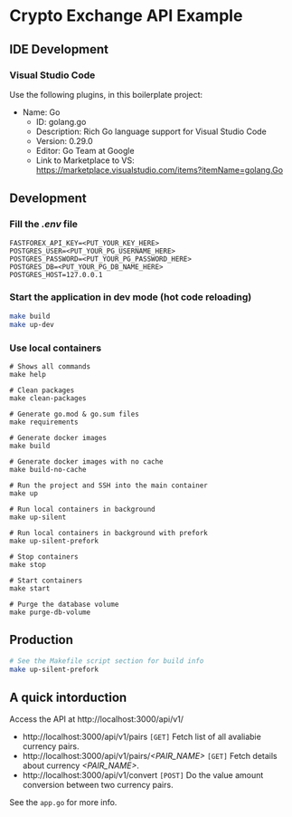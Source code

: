# Crypto Exchange API Example

## IDE Development

### Visual Studio Code

Use the following plugins, in this boilerplate project:
- Name: Go
  - ID: golang.go
  - Description: Rich Go language support for Visual Studio Code
  - Version: 0.29.0
  - Editor: Go Team at Google
  - Link to Marketplace to VS: https://marketplace.visualstudio.com/items?itemName=golang.Go

## Development

### Fill the *.env* file

```
FASTFOREX_API_KEY=<PUT_YOUR_KEY_HERE>
POSTGRES_USER=<PUT_YOUR_PG_USERNAME_HERE>
POSTGRES_PASSWORD=<PUT_YOUR_PG_PASSWORD_HERE>
POSTGRES_DB=<PUT_YOUR_PG_DB_NAME_HERE>
POSTGRES_HOST=127.0.0.1
```

### Start the application in dev mode (hot code reloading)


```bash
make build
make up-dev
```

### Use local containers

```
# Shows all commands
make help

# Clean packages
make clean-packages

# Generate go.mod & go.sum files
make requirements

# Generate docker images
make build

# Generate docker images with no cache
make build-no-cache

# Run the project and SSH into the main container
make up

# Run local containers in background
make up-silent

# Run local containers in background with prefork
make up-silent-prefork

# Stop containers
make stop

# Start containers
make start

# Purge the database volume
make purge-db-volume
```

## Production

```bash
# See the Makefile script section for build info
make up-silent-prefork
```

## A quick intorduction
Access the API at http://localhost:3000/api/v1/

* http://localhost:3000/api/v1/pairs `[GET]` Fetch list of all avaliabie currency pairs.
* http://localhost:3000/api/v1/pairs/*<PAIR_NAME>* `[GET]` Fetch details about currency *<PAIR_NAME>*.
* http://localhost:3000/api/v1/convert `[POST]` Do the value amount conversion between two currency pairs.

See the `app.go` for more info.
